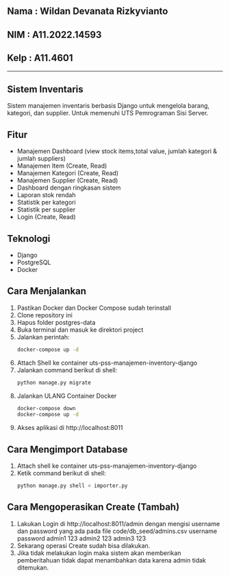 ## Nama : Wildan Devanata Rizkyvianto
## NIM  : A11.2022.14593
## Kelp : A11.4601

--------------------

## Sistem Inventaris

Sistem manajemen inventaris berbasis Django untuk mengelola barang, kategori, dan supplier. Untuk memenuhi UTS Pemrograman Sisi Server.

## Fitur

- Manajemen Dashboard (view stock items,total value, jumlah kategori & jumlah suppliers)
- Manajemen Item (Create, Read)
- Manajemen Kategori (Create, Read)
- Manajemen Supplier (Create, Read)
- Dashboard dengan ringkasan sistem
- Laporan stok rendah
- Statistik per kategori
- Statistik per supplier
- Login (Create, Read)

## Teknologi

- Django
- PostgreSQL
- Docker

## Cara Menjalankan

1. Pastikan Docker dan Docker Compose sudah terinstall
2. Clone repository ini
3. Hapus folder postgres-data
3. Buka terminal dan masuk ke direktori project
4. Jalankan perintah:
   ```bash
   docker-compose up -d
5. Attach Shell ke container uts-pss-manajemen-inventory-django
6. Jalankan command berikut di shell:
   ```bash
   python manage.py migrate
7. Jalankan ULANG Container Docker
   ```bash
   docker-compose down
   docker-compose up -d
8. Akses aplikasi di http://localhost:8011

## Cara Mengimport Database

1. Attach shell ke container uts-pss-manajemen-inventory-django
2. Ketik command berikut di shell:
   ```bash
   python manage.py shell < importer.py

## Cara Mengoperasikan Create (Tambah)

1. Lakukan Login di http://localhost:8011/admin
   dengan mengisi username dan password yang ada pada file code/db_seed/admins.csv
   username    password
   admin1      123
   admin2      123
   admin3      123
3. Sekarang operasi Create sudah bisa dilakukan.
4. Jika tidak melakukan login maka sistem akan memberikan pemberitahuan tidak dapat menambahkan data karena admin tidak ditemukan.
